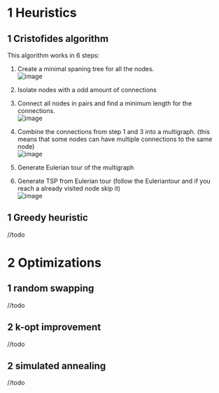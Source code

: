 <H1>1 Heuristics</H1>
<H2>1 Cristofides algorithm</H2>
This algorithm works in 6 steps: <br/>  

1. Create a minimal spaning tree for all the nodes. <br/>
![image](https://github.com/user-attachments/assets/be8dde0a-d11f-4b92-8afb-0042285ce510)
2. Isolate nodes with a odd amount of connections
3. Connect all nodes in pairs and find a minimum length for the connections. <br/>
![image](https://github.com/user-attachments/assets/d30e13bb-149d-4b00-a458-60482f861b63)
4. Combine the connections from step 1 and 3 into a multigraph. (this means that some nodes can have multiple connections to the same node) <br/>
![image](https://github.com/user-attachments/assets/b65de972-c42f-4668-b5db-3670b7d0cb2b)

5. Generate Eulerian tour of the multigraph
6. Generate TSP from Eulerian tour (follow the Euleriantour and if you reach a already visited node skip it) <br/>
![image](https://github.com/user-attachments/assets/fcff6bb3-615c-4a38-9a95-1228739134c0)

<H2>1 Greedy heuristic</H2>
//todo <br/>

<H1>2 Optimizations</H1>
<H2>1 random swapping</H2>
//todo <br/>
<H2>2 k-opt improvement</H2>
//todo <br/>
<H2>2 simulated annealing</H2>
//todo <br/>

